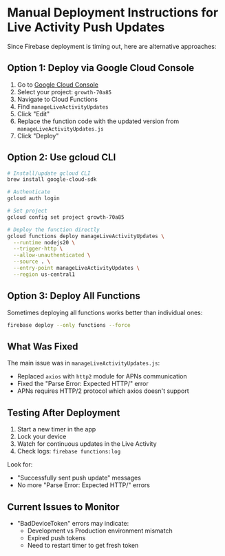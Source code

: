 # Manual Deployment Instructions for Live Activity Push Updates

Since Firebase deployment is timing out, here are alternative approaches:

## Option 1: Deploy via Google Cloud Console

1. Go to [Google Cloud Console](https://console.cloud.google.com)
2. Select your project: `growth-70a85`
3. Navigate to Cloud Functions
4. Find `manageLiveActivityUpdates`
5. Click "Edit"
6. Replace the function code with the updated version from `manageLiveActivityUpdates.js`
7. Click "Deploy"

## Option 2: Use gcloud CLI

```bash
# Install/update gcloud CLI
brew install google-cloud-sdk

# Authenticate
gcloud auth login

# Set project
gcloud config set project growth-70a85

# Deploy the function directly
gcloud functions deploy manageLiveActivityUpdates \
  --runtime nodejs20 \
  --trigger-http \
  --allow-unauthenticated \
  --source . \
  --entry-point manageLiveActivityUpdates \
  --region us-central1
```

## Option 3: Deploy All Functions

Sometimes deploying all functions works better than individual ones:

```bash
firebase deploy --only functions --force
```

## What Was Fixed

The main issue was in `manageLiveActivityUpdates.js`:
- Replaced `axios` with `http2` module for APNs communication
- Fixed the "Parse Error: Expected HTTP/" error
- APNs requires HTTP/2 protocol which axios doesn't support

## Testing After Deployment

1. Start a new timer in the app
2. Lock your device
3. Watch for continuous updates in the Live Activity
4. Check logs: `firebase functions:log`

Look for:
- "Successfully sent push update" messages
- No more "Parse Error: Expected HTTP/" errors

## Current Issues to Monitor

- "BadDeviceToken" errors may indicate:
  - Development vs Production environment mismatch
  - Expired push tokens
  - Need to restart timer to get fresh token